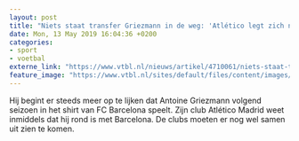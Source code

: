 ```yaml
---
layout: post
title: "Niets staat transfer Griezmann in de weg: 'Atlético legt zich neer bij vertrek'"
date: Mon, 13 May 2019 16:04:36 +0200
categories: 
- sport 
- voetbal 
externe_link: "https://www.vtbl.nl/nieuws/artikel/4710061/niets-staat-transfer-griezmann-de-weg-atletico-legt-zich-neer-bij-vertrek"
feature_image: "https://www.vtbl.nl/sites/default/files/content/images/2019/05/13/Copyright-ProShots-3174129.jpg"
---
```


Hij begint er steeds meer op te lijken dat Antoine Griezmann volgend seizoen in het shirt van FC Barcelona speelt. Zijn club Atlético Madrid weet inmiddels dat hij rond is met Barcelona. De clubs moeten er nog wel samen uit zien te komen.
